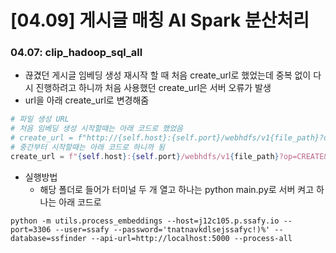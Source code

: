 # [04.09] 게시글 매칭 AI Spark 분산처리

### 04.07: clip_hadoop_sql_all
- 끊겼던 게시글 임베딩 생성 재시작 할 때 처음 create_url로 했었는데 중복 없이 다시 진행하려고 하니까 처음 사용했던 create_url은 서버 오류가 발생
- url을 아래 create_url로 변경해줌
```python
# 파일 생성 URL
# 처음 임베딩 생성 시작할때는 아래 코드로 했었음
# create_url = f"http://{self.host}:{self.port}/webhdfs/v1{file_path}?op=CREATE&user.name={self.user}&overwrite=true"
# 중간부터 시작할때는 아래 코드로 하니까 됨
create_url = f"{self.host}:{self.port}/webhdfs/v1{file_path}?op=CREATE&user.name={self.user}&overwrite=true"
```

- 실행방법
    - 해당 폴더로 들어가 터미널 두 개 열고 하나는 python main.py로 서버 켜고 하나는 아래 코드로

```
python -m utils.process_embeddings --host=j12c105.p.ssafy.io --port=3306 --user=ssafy --password='tnatnavkdlsejssafyc!)%' --database=ssfinder --api-url=http://localhost:5000 --process-all
```